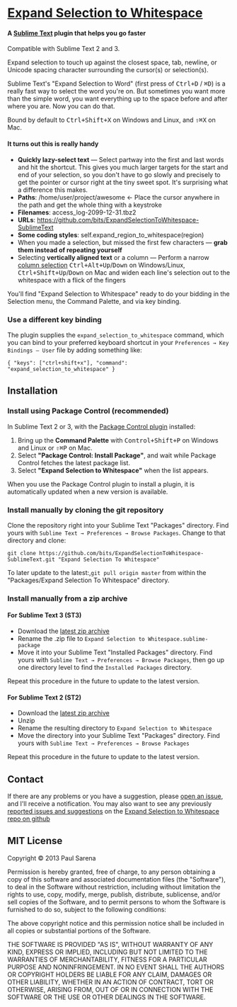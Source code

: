 # [Expand Selection to Whitespace](https://github.com/bits/ExpandSelectionToWhitespace-SublimeText)

#### A [Sublime Text](http://www.sublimetext.com/) plugin that helps you go faster

Compatible with Sublime Text 2 and 3.

Expand selection to touch up against the closest space, tab, newline, or Unicode spacing character surrounding the cursor(s) or selection(s).

Sublime Text's "Expand Selection to Word" (first press of <kbd>Ctrl+D</kbd> / <kbd>⌘D</kbd>) is a really fast way to select the word you're on. But sometimes you want more than the simple word, you want everything up to the space before and after where you are. Now you can do that.

Bound by default to <kbd>Ctrl+Shift+X</kbd> on Windows and Linux, and <kbd>⇧⌘X</kbd> on Mac.

#### It turns out this is really handy

* **Quickly lazy-select text** — Select partway into the first and last words and hit the shortcut. This gives you much larger targets for the start and end of your selection, so you don't have to go slowly and precisely to get the pointer or cursor right at the tiny sweet spot. It's surprising what a difference this makes.
* **Paths**: /home/user/project/awesome ← Place the cursor anywhere in the path and get the whole thing with a keystroke
* **Filenames**: access_log-2099-12-31.tbz2
* **URLs**: https://github.com/bits/ExpandSelectionToWhitespace-SublimeText
* **Some coding styles**: self.expand\_region\_to\_whitespace(region)
* When you made a selection, but missed the first few characters — **grab them instead of repeating yourself**
* Selecting **vertically aligned text** or a column — Perform a narrow [column selection](http://www.sublimetext.com/docs/3/column_selection.html) <kbd>Ctrl+Alt+Up</kbd>/<kbd>Down</kbd> on Windows/Linux, <kbd>Ctrl+Shift+Up</kbd>/<kbd>Down</kbd> on Mac and widen each line's selection out to the whitespace with a flick of the fingers

You'll find "Expand Selection to Whitespace" ready to do your bidding in the Selection menu, the Command Palette, and via key binding.

### Use a different key binding

The plugin supplies the `expand_selection_to_whitespace` command, which you can bind to your preferred keyboard shortcut in your `Preferences → Key Bindings – User` file by adding something like:

	{ "keys": ["ctrl+shift+x"], "command": "expand_selection_to_whitespace" }



Installation
------------

### Install using Package Control (recommended)

In Sublime Text 2 or 3, with the [Package Control plugin](http://wbond.net/sublime_packages/package_control) installed:

1. Bring up the **Command Palette** with <kbd>Control+Shift+P</kbd> on Windows and Linux or <kbd>⇧⌘P</kbd> on Mac.
2. Select **"Package Control: Install Package"**, and wait while Package Control fetches the latest package list.
3. Select **"Expand Selection to Whitespace"** when the list appears.

When you use the Package Control plugin to install a plugin, it is automatically updated when a new version is available.


### Install manually by cloning the git repository

Clone the repository right into your Sublime Text "Packages" directory. Find yours with `Sublime Text → Preferences → Browse Packages`. Change to that directory and clone:

    git clone https://github.com/bits/ExpandSelectionToWhitespace-SublimeText.git "Expand Selection To Whitespace"

To later update to the latest:,`git pull origin master` from within the "Packages/Expand Selection To Whitespace" directory.


### Install manually from a zip archive

#### For Sublime Text 3 (ST3)
* Download the [latest zip archive](https://github.com/bits/ExpandSelectionToWhitespace-SublimeText/archive/master.zip)
* Rename the .zip file to `Expand Selection to Whitespace.sublime-package`
* Move it into your Sublime Text "Installed Packages" directory. Find yours with `Sublime Text → Preferences → Browse Packages`, then go up one directory level to find the `Installed Packages` directory.

Repeat this procedure in the future to update to the latest version.

#### For Sublime Text 2 (ST2)
* Download the [latest zip archive](https://github.com/bits/ExpandSelectionToWhitespace-SublimeText/archive/master.zip)
* Unzip
* Rename the resulting directory to `Expand Selection to Whitespace`
* Move the directory into your Sublime Text "Packages" directory. Find yours with `Sublime Text → Preferences → Browse Packages`

Repeat this procedure in the future to update to the latest version.


Contact
-------

If there are any problems or you have a suggestion, please [open an issue](https://github.com/bits/ExpandSelectionToWhitespace-SublimeText/issues/new), and I'll receive a notification. You may also want to see any previously [reported issues and suggestions](https://github.com/bits/ExpandSelectionToWhitespace-SublimeText/issues) on the [Expand Selection to Whitespace repo on github](https://github.com/bits/ExpandSelectionToWhitespace-SublimeText)



MIT License
-----------

Copyright © 2013 Paul Sarena

Permission is hereby granted, free of charge, to any person obtaining a copy of this software and associated documentation files (the "Software"), to deal in the Software without restriction, including without limitation the rights to use, copy, modify, merge, publish, distribute, sublicense, and/or sell copies of the Software, and to permit persons to whom the Software is furnished to do so, subject to the following conditions:

The above copyright notice and this permission notice shall be included in all copies or substantial portions of the Software.

THE SOFTWARE IS PROVIDED "AS IS", WITHOUT WARRANTY OF ANY KIND, EXPRESS OR IMPLIED, INCLUDING BUT NOT LIMITED TO THE WARRANTIES OF MERCHANTABILITY, FITNESS FOR A PARTICULAR PURPOSE AND NONINFRINGEMENT. IN NO EVENT SHALL THE AUTHORS OR COPYRIGHT HOLDERS BE LIABLE FOR ANY CLAIM, DAMAGES OR OTHER LIABILITY, WHETHER IN AN ACTION OF CONTRACT, TORT OR OTHERWISE, ARISING FROM, OUT OF OR IN CONNECTION WITH THE SOFTWARE OR THE USE OR OTHER DEALINGS IN THE SOFTWARE.
